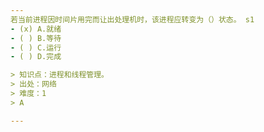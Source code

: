 ```yaml
---
若当前进程因时间片用完而让出处理机时，该进程应转变为（）状态。 s1
- (x) A.就绪
- ( ) B.等待
- ( ) C.运行
- ( ) D.完成

> 知识点：进程和线程管理。
> 出处：网络
> 难度：1
> A

---
```

